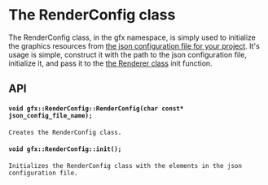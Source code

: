 # The RenderConfig class

The RenderConfig class, in the gfx namespace, is simply used to initialize the graphics resources from [the json configuration file for your project](docs/json_configuration.md). It's usage is simple, construct it with the path to the json configuration file, initialize it, and pass it to the [the Renderer class](docs/render_device.md) init function.

## API

#### `void gfx::RenderConfig::RenderConfig(char const* json_config_file_name);`

	Creates the RenderConfig class.

#### `void gfx::RenderConfig::init();`

	Initializes the RenderConfig class with the elements in the json configuration file.

